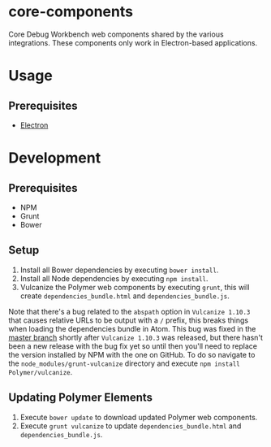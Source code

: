 # core-components
Core Debug Workbench web components shared by the various integrations. These components only work
in Electron-based applications.

Usage
=====

Prerequisites
-------------
- [Electron](https://github.com/atom/electron/)

Development
===========

Prerequisites
-------------
- NPM
- Grunt
- Bower

Setup
-----
1. Install all Bower dependencies by executing `bower install`.
2. Install all Node dependencies by executing `npm install`.
3. Vulcanize the Polymer web components by executing `grunt`, this will create
`dependencies_bundle.html` and `dependencies_bundle.js`.

Note that there's a bug related to the `abspath` option in `Vulcanize 1.10.3` that causes
relative URLs to be output with a `/` prefix, this breaks things when loading the dependencies
bundle in Atom. This bug was fixed in the
[master branch](https://github.com/Polymer/vulcanize/commit/08c56b8576bcb6d8be2ad82ad6885d9e705ee1a9)
shortly after `Vulcanize 1.10.3` was released, but there hasn't been a new release with the bug
fix yet so until then you'll need to replace the version installed by NPM with the one on GitHub.
To do so navigate to the `node_modules/grunt-vulcanize` directory and execute
`npm install Polymer/vulcanize`.

Updating Polymer Elements
-------------------------
1. Execute `bower update` to download updated Polymer web components.
2. Execute `grunt vulcanize` to update `dependencies_bundle.html` and `dependencies_bundle.js`.
